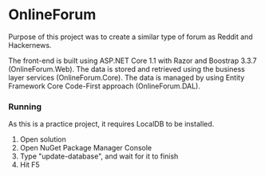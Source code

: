 # OnlineForum

Purpose of this project was to create a similar type of forum as Reddit and Hackernews.

The front-end is built using ASP.NET Core 1.1 with Razor and Boostrap 3.3.7 (OnlineForum.Web). The data is stored and retrieved using the business layer services (OnlineForum.Core). The data is managed by using Entity Framework Core Code-First approach (OnlineForum.DAL).

### Running

As this is a practice project, it requires LocalDB to be installed.

1. Open solution
2. Open NuGet Package Manager Console
3. Type "update-database", and wait for it to finish
4. Hit F5